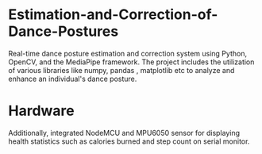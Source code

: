 # Estimation-and-Correction-of-Dance-Postures
Real-time dance posture estimation and correction system using Python, OpenCV, and the MediaPipe framework. 
The project includes the utilization of various libraries like numpy, pandas , matplotlib etc to analyze and enhance an individual's dance posture.
# Hardware
Additionally, integrated NodeMCU and MPU6050 sensor for displaying health statistics such as calories burned and step count on serial monitor.
